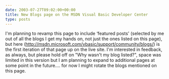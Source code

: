 ```yaml
---
date: 2003-07-27T09:02:00+00:00
title: New Blogs page on the MSDN Visual Basic Developer Center
type: posts
---
```

I'm planning to revamp this page to include &#8216;featured posts' (selected by me out of all the blogs I get my hands on, not just the ones listed on this page), but here (<http://msdn.microsoft.com/vbasic/support/community/blogs/>) is the first iteration of that page up on the live site. I'm interested in feedback, as always, but please hold off on "Why wasn't my blog listed?", space was limited in this version but I am planning to expand to additional pages at some point in the future.... for now I might rotate the blogs mentioned on this page.
